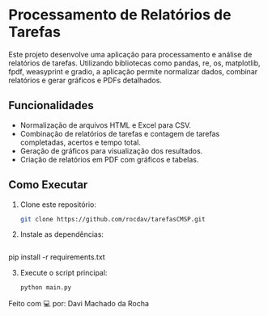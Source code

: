 # Processamento de Relatórios de Tarefas

Este projeto desenvolve uma aplicação para processamento e análise de relatórios de tarefas. Utilizando bibliotecas como pandas, re, os, matplotlib, fpdf, weasyprint e gradio, a aplicação permite normalizar dados, combinar relatórios e gerar gráficos e PDFs detalhados.

## Funcionalidades

- Normalização de arquivos HTML e Excel para CSV.
- Combinação de relatórios de tarefas e contagem de tarefas completadas, acertos e tempo total.
- Geração de gráficos para visualização dos resultados.
- Criação de relatórios em PDF com gráficos e tabelas.

## Como Executar

1. Clone este repositório:
   ```bash
   git clone https://github.com/rocdav/tarefasCMSP.git
2. Instale as dependências:
   ```bash
  pip install -r requirements.txt

3. Execute o script principal:
   ```bash
   python main.py


Feito com 💻 por: Davi Machado da Rocha

